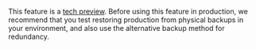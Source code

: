 This feature is a [tech preview](../glossary.md#tech-preview). Before using this feature in production, we recommend that you test restoring production from physical backups in your environment, and also use the alternative backup method for redundancy.